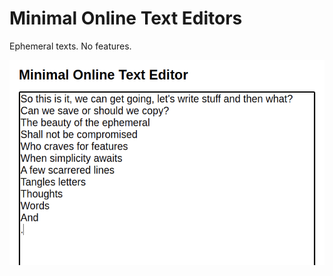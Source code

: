 # Minimal Online Text Editors
Ephemeral texts.
No features.

<img src="https://github.com/michaelkolesidis/minimal-online-text-editor/blob/main/screenshot.png">
